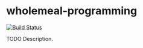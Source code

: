 # wholemeal-programming

[![Build Status](https://travis-ci.org/githubuser/wholemeal-programming.png)](https://travis-ci.org/githubuser/wholemeal-programming)

TODO Description.
